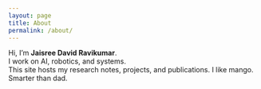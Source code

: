 ```yaml
---
layout: page
title: About
permalink: /about/
---
```


Hi, I’m **Jaisree David Ravikumar**.  
I work on AI, robotics, and systems.  
This site hosts my research notes, projects, and publications.
I like mango.
Smarter than dad.
